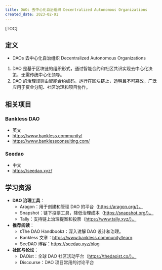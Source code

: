 ```yaml
---
title: DAOs 去中心化自治组织 Decentralized Autonomous Organizations
created_date: 2023-02-01
---
```


[TOC]

## 定义

- DAOs 去中心化自治组织 Decentralized Autonomous Organizations

1. DAO 是基于区块链的组织形式，通过智能合约和社区共识实现去中心化决策，无需传统中心化领导。
2. DAO 的治理规则由智能合约编码，运行在区块链上，透明且不可篡改，广泛应用于资金分配、社区治理和项目协作。

## 相关项目

### Bankless DAO

- 英文
- https://www.bankless.community/
- https://www.banklessconsulting.com/

### Seedao

- 中文
- https://seedao.xyz/

## 学习资源

- **DAO 治理工具**：
  - Aragon：用于创建和管理 DAO 的平台（https://aragon.org/）。
  - Snapshot：链下投票工具，降低治理成本（https://snapshot.org/）。
  - Tally：支持链上治理提案和投票（https://www.tally.xyz/）。
- **推荐阅读**：
  - 《The DAO Handbook》：深入讲解 DAO 设计和治理。
  - Bankless 文章：https://www.bankless.community/learn
  - SeeDAO 博客：https://seedao.xyz/blog
- **社区与论坛**：
  - DAOist：全球 DAO 社区活动平台（https://thedaoist.co/）。
  - Discourse：DAO 项目常用的讨论平台
